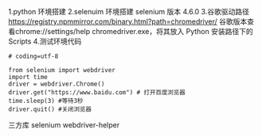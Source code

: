 1.python 环境搭建 
2.selenuim  环境搭建
selenium        版本 4.6.0
3.谷歌驱动路径 https://registry.npmmirror.com/binary.html?path=chromedriver/
   谷歌版本查看chrome://settings/help
  chromedriver.exe，将其放入 Python 安装路径下的 Scripts 
4.测试环境代码
```
# coding=utf-8 

from selenium import webdriver 
import time 
driver = webdriver.Chrome() 
driver.get("https://www.baidu.com") # 打开百度浏览器 
time.sleep(3) #等待3秒 
driver.quit() #关闭浏览器
```

三方库
selenium
webdriver-helper




